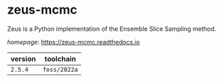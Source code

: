 # zeus-mcmc

Zeus is a Python implementation of the Ensemble Slice Sampling method.

*homepage*: <https://zeus-mcmc.readthedocs.io>

version | toolchain
--------|----------
``2.5.4`` | ``foss/2022a``
